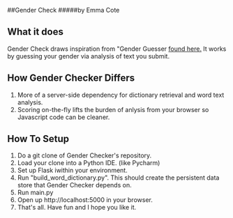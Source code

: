 ##Gender Check
#####by Emma Cote

## What it does
Gender Check draws inspiration from "Gender Guesser [found here.](http://www.hackerfactor.com/GenderGuesser.php)
It works by guessing your gender via analysis of text you submit.

## How Gender Checker Differs
1. More of a server-side dependency for dictionary retrieval and word text analysis.
2. Scoring on-the-fly lifts the burden of anlysis from your browser so Javascript code can be cleaner.


## How To Setup
1. Do a git clone of Gender Checker's repository.
2. Load your clone into a Python IDE. (like Pycharm)
3. Set up Flask iwithin your environment.
4. Run "build_word_dictionary.py". This should create the persistent data store that Gender Checker depends on.
5. Run main.py
6. Open up http://localhost:5000 in your browser.
7. That's all. Have fun and I hope you like it.